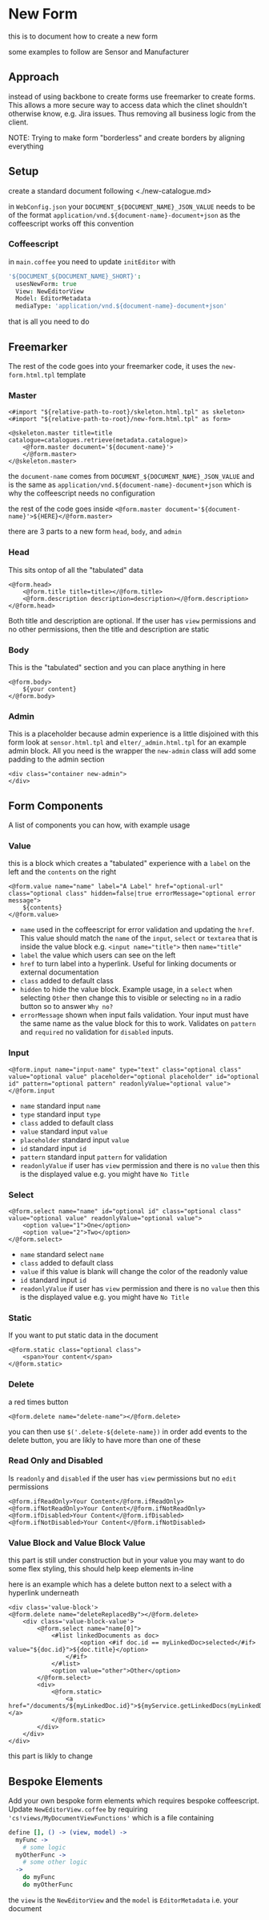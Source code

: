 # New Form

this is to document how to create a new form

some examples to follow are Sensor and Manufacturer

## Approach

instead of using backbone to create forms use freemarker to create forms. This allows a more secure way to access data which the clinet shouldn't otherwise know, e.g. Jira issues. Thus removing all business logic from the client.

NOTE: Trying to make form "borderless" and create borders by aligning everything

## Setup

create a standard document following <./new-catalogue.md>

in `WebConfig.json` your `DOCUMENT_${DOCUMENT_NAME}_JSON_VALUE` needs to be of the format `application/vnd.${document-name}-document+json` as the coffeescript works off this convention

### Coffeescript

in `main.coffee` you need to update `initEditor` with

```coffeescript
'${DOCUMENT_${DOCUMENT_NAME}_SHORT}':
  usesNewForm: true
  View: NewEditorView
  Model: EditorMetadata
  mediaType: 'application/vnd.${document-name}-document+json'
```

that is all you need to do

## Freemarker

The rest of the code goes into your freemarker code, it uses the `new-form.html.tpl` template

### Master

```ftl
<#import "${relative-path-to-root}/skeleton.html.tpl" as skeleton>
<#import "${relative-path-to-root}/new-form.html.tpl" as form>

<@skeleton.master title=title catalogue=catalogues.retrieve(metadata.catalogue)>
    <@form.master document='${document-name}'>
    </@form.master>
</@skeleton.master>
```

the `document-name` comes from `DOCUMENT_${DOCUMENT_NAME}_JSON_VALUE` and is the same as `application/vnd.${document-name}-document+json` which is why the coffeescript needs no configuration

the rest of the code goes inside `<@form.master document='${document-name}'>${HERE}</@form.master>`

there are 3 parts to a new form `head`, `body`, and `admin`

### Head

This sits ontop of all the "tabulated" data

```ftl
<@form.head>
    <@form.title title=title></@form.title>
    <@form.description description=description></@form.description>
</@form.head>
```

Both title and description are optional. If the user has `view` permissions and no other permissions, then the title and description are static

### Body

This is the "tabulated" section and you can place anything in here

```ftl
<@form.body>
    ${your content}
</@form.body>
```

### Admin

This is a placeholder because admin experience is a little disjoined with this form look at `sensor.html.tpl` and `elter/_admin.html.tpl` for an example admin block. All you need is the wrapper the `new-admin` class will add some padding to the admin section

```ftl
<div class="container new-admin">
</div>
```

## Form Components

A list of components you can how, with example usage

### Value

this is a block which creates a "tabulated" experience with a `label` on the left and the `contents` on the right

```ftl
<@form.value name="name" label="A Label" href="optional-url" class="optional class" hidden=false|true errorMessage="optional error message">
    ${contents}
</@form.value>
```

* `name` used in the coffeescript for error validation and updating the `href`. This value should match the `name` of the `input`, `select` or `textarea` that is inside the value block e.g. `<input name="title">` then `name="title"`
* `label` the value which users can see on the left
* `href` to turn label into a hyperlink. Useful for linking documents or external documentation 
* `class` added to default class
* `hidden` to hide the value block. Example usage, in a `select` when selecting `Other` then change this to visible or selecting `no` in a radio button so to answer `Why no?`
* `errorMessage` shown when input fails validation. Your input must have the same name as the value block for this to work. Validates on `pattern` and `required` no validation for `disabled` inputs.

### Input

```ftl
<@form.input name="input-name" type="text" class="optional class" value="optional value" placeholder="optional placeholder" id="optional id" pattern="optional pattern" readonlyValue="optional value">
</@form.input
```

* `name` standard input `name`
* `type` standard input `type`
* `class` added to default class
* `value` standard input `value`
* `placeholder` standard input `value`
* `id` standard input `id`
* `pattern` standard input `pattern` for validation
* `readonlyValue` if user has `view` permission and there is no `value` then this is the displayed value e.g. you might have `No Title`

### Select

```ftl
<@form.select name="name" id="optional id" class="optional class" value="optional value" readonlyValue="optional value">
    <option value="1">One</option>
    <option value="2">Two</option>
</@form.select>
```

* `name` standard select `name`
* `class` added to default class
* `value` if this value is blank will change the color of the readonly value
* `id` standard input `id`
* `readonlyValue` if user has `view` permission and there is no `value` then this is the displayed value e.g. you might have `No Title`

### Static

If you want to put static data in the document

```ftl
<@form.static class="optional class">
    <span>Your content</span>
</@form.static>
```

### Delete

a red times button

```ftl
<@form.delete name="delete-name"></@form.delete>
```

you can then use `$('.delete-${delete-name})` in order add events to the delete button, you are likly to have more than one of these

### Read Only and Disabled

Is `readonly` and `disabled` if the user has `view` permissions but no `edit` permissions

```ftl
<@form.ifReadOnly>Your Content</@form.ifReadOnly>
<@form.ifNotReadOnly>Your Content</@form.ifNotReadOnly>
<@form.ifDisabled>Your Content</@form.ifDisabled>
<@form.ifNotDisabled>Your Content</@form.ifNotDisabled>
```

### Value Block and Value Block Value

this part is still under construction but in your value you may want to do some flex styling, this should help keep elements in-line

here is an example which has a delete button next to a select with a hyperlink underneath

```ftl
<div class='value-block'>
<@form.delete name="deleteReplacedBy"></@form.delete>
    <div class='value-block-value'>
        <@form.select name="name[0]">
            <#list linkedDocuments as doc>
                    <option <#if doc.id == myLinkedDoc>selected</#if> value="${doc.id}">${doc.title}</option>
                </#if>
            </#list>
            <option value="other">Other</option>
        </@form.select>
        <div>
            <@form.static>
                <a href="/documents/${myLinkedDoc.id}">${myService.getLinkedDocs(myLinkedDoc.id).title}</a>
            </@form.static>
        </div>
    </div>
</div>
```

this part is likly to change

## Bespoke Elements

Add your own bespoke form elements which requires bespoke coffeescript. Update `NewEditorView.coffee` by requiring `'cs!views/MyDocumentViewFunctions'` which is a file containing

```coffeescript
define [], () -> (view, model) ->
  myFunc ->
    # some logic
  myOtherFunc ->
    # some other logic
  ->
    do myFunc
    do myOtherFunc
```

the `view` is the `NewEditorView` and the `model` is `EditorMetadata` i.e. your document
